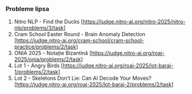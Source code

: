 ### Probleme lipsa

1. Nitro NLP - Find the Ducks [https://judge.nitro-ai.org/nitro-2025/nitro-nlp/problems/3/task]
2. Cram School Easter Round - Brain Anomaly Detection [https://judge.nitro-ai.org/cram-school/cram-school-practice/problems/2/task]
3. ONIA 2025 - Notație Bizantină [https://judge.nitro-ai.org/roai-2025/onia/problems/2/task]
4. Lot 1 - Angry Birds [https://judge.nitro-ai.org/roai-2025/lot-baraj-1/problems/2/task]
5. Lot 2 - Skeletons Don’t Lie: Can AI Decode Your Moves? [https://judge.nitro-ai.org/roai-2025/lot-baraj-2/problems/2/task]
